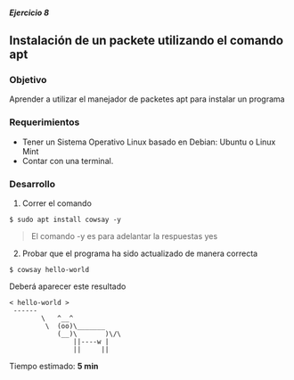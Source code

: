 ##### Ejercicio 8

## Instalación de un packete utilizando el comando apt

### Objetivo

Aprender a utilizar el manejador de packetes apt para instalar un programa

### Requerimientos

- Tener un Sistema Operativo Linux basado en Debian: Ubuntu o Linux Mint
- Contar con una terminal.

### Desarrollo

1. Correr el comando

```
$ sudo apt install cowsay -y
```

> El comando -y es para adelantar la respuestas yes

2. Probar que el programa ha sido actualizado de manera correcta

```
$ cowsay hello-world
```

Deberá aparecer este resultado

```
< hello-world >
 ------
        \   ^__^
         \  (oo)\_______
            (__)\       )\/\
                ||----w |
                ||     ||
```

Tiempo estimado: **5 min**



